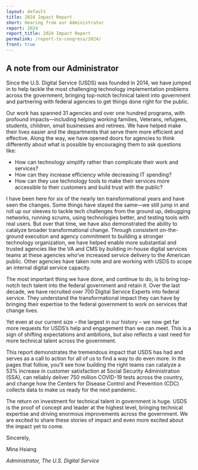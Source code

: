 ```yaml
---
layout: default
title: 2024 Impact Report
short: Hearing from our Administrator
report: 2024
report_title: 2024 Impact Report
permalink: /report-to-congress/2024/
front: true
---
```

## A note from our Administrator 

Since the U.S. Digital Service (USDS) was founded in 2014, we have jumped in to help tackle the most challenging technology implementation problems across the government, bringing top-notch technical talent into government and partnering with federal agencies to get things done right for the public.

Our work has spanned 31 agencies and over one hundred programs, with profound impacts—including helping working families, Veterans, refugees, students, children, small businesses and retirees. We have helped make their lives easier and the departments that serve them more efficient and effective. Along the way, we have opened doors for agencies to think differently about what is possible by encouraging them to ask questions like:

- How can technology simplify rather than complicate their work and services?
- How can they increase efficiency while decreasing IT spending?
- How can they use technology tools to make their services more accessible to their customers and build trust with the public?  

I have been here for six of the nearly ten transformational years and have seen the changes. Some things have stayed the same—we still jump in and roll up our sleeves to tackle tech challenges from the ground up, debugging networks, running scrums, using technologies better, and testing tools with real users. But over that time, we have also demonstrated the ability to catalyze broader transformational change. Through consistent on-the-ground execution and agency commitment to building a stronger technology organization, we have helped enable more substantial and trusted agencies like the VA and CMS by building in-house digital services teams at these agencies who’ve increased service delivery to the American public. Other agencies have taken note and are working with USDS to scope an internal digital service capacity. 

The most important thing we have done, and continue to do, is to bring top-notch tech talent into the federal government and retain it. Over the last decade, we have recruited over 700 Digital Service Experts into federal service. They understand the transformational impact they can have by bringing their expertise to the federal government to work on services that change lives. 

Yet even at our current size – the largest in our history – we now get far more requests for USDS’s help and engagement than we can meet. This is a sign of shifting expectations and ambitions, but also reflects a vast need for more technical talent across the government.

This report demonstrates the tremendous impact that USDS has had and serves as a call to action for all of us to find a way to do even more. In the pages that follow, you’ll see how building the right teams can catalyze a 53% increase in customer satisfaction at Social Security Administration (SSA), can reliably deliver 750 million COVID-19 tests across the country, and change how the Centers for Disease Control and Prevention (CDC) collects data to make us ready for the next pandemic. 

The return on investment for technical talent in government is huge. USDS is the proof of concept and leader at the highest level, bringing technical expertise and driving enormous improvements across the government. We are excited to share these stories of impact and even more excited about the impact yet to come.  

Sincerely, 

Mina Hsiang

*Administrator, The U.S. Digital Service* 


